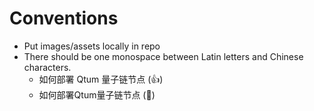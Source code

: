 # Conventions

* Put images/assets locally in repo
* There should be one monospace between Latin letters and Chinese characters.
  * 如何部署 Qtum 量子链节点 (👍)
  * 如何部署Qtum量子链节点 (💩)

